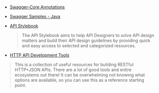 * [Swagger-Core Annotations](https://github.com/swagger-api/swagger-core/wiki/Annotations-1.5.X)
* [Swagger Samples - Java](https://github.com/swagger-api/swagger-samples/tree/master/java)

* [API Stylebook](http://apihandyman.io/the-api-stylebook/)
  > The API Stylebook aims to help API Designers to solve API design matters and build their API design guidelines by providing quick and easy access to selected and categorized resources.

* [HTTP API Development Tools](https://github.com/yosriady/api-development-tools)
> This is a collection of useful resources for building RESTful HTTP+JSON APIs. There are a lot of good tools and entire ecosystems out there! It can be overwhelming not knowing what options are available, so you can use this as a reference starting point.